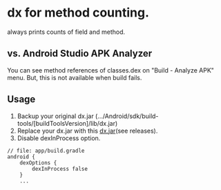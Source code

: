 # dx for method counting.

always prints counts of field and method.

## vs. Android Studio APK Analyzer
You can see method references of classes.dex on "Build - Analyze APK" menu.
But, this is not available when build fails.

## Usage
1. Backup your original dx.jar (.../Android/sdk/build-tools/[buildToolsVersion]/lib/dx.jar)
1. Replace your dx.jar with this [dx.jar](https://github.com/b1uec0in/dx/releases/download/1.0/dx.jar)(see releases).
1. Disable dexInProcess option.
```
// file: app/build.gradle
android {
    dexOptions {
        dexInProcess false
    }
    ...
```




